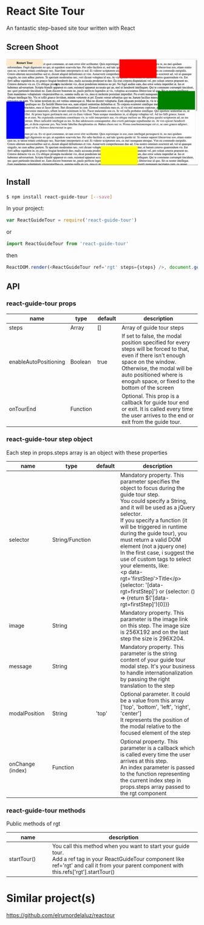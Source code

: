 # React Site Tour

An fantastic step-based site tour written with React

## Screen Shoot

![](./rgt.gif)
 
## Install
 
```sh
$ npm install react-guide-tour [--save]
```

In your project:

```js
var ReactGuideTour = require('react-guide-tour')
```
or
```js
import ReactGuideTour from 'react-guide-tour'
```
then
```js
ReactDOM.render(<ReactGuideTour ref='rgt' steps={steps} />, document.getElementById('rgt'))
```

## API

### react-guide-tour props

<table class="table table-bordered table-striped">
    <thead>
    <tr>
        <th style="width: 100px;">name</th>
        <th style="width: 50px;">type</th>
        <th style="width: 50px;">default</th>
        <th>description</th>
    </tr>
    </thead>
    <tbody>
        <tr>
          <td>steps</td>
          <td>Array</td>
          <td>[]</td>
          <td>Array of guide tour steps</td>
        </tr>
        <tr>
          <td>enableAutoPositioning</td>
          <td>Boolean</td>
          <td>true</td>
          <td>If set to false, the modal position specified for every steps will be forced to that, even if there isn't enough space on the window.<br>
          Otherwise, the modal will be auto positioned where is enoguh space, or fixed to the bottom of the screen</td>
        </tr>
        <tr>
          <td>onTourEnd</td>
          <td>Function</td>
          <td></td>
          <td>Optional. This prop is a callback for guide tour end or exit. It is called every time the user arrives to the end or exit from the guide tour.</td>
        </tr>
    </tbody>
</table>

### react-guide-tour step object

Each step in props.steps array is an object with these properties

<table class="table table-bordered table-striped">
    <thead>
    <tr>
        <th style="width: 100px;">name</th>
        <th style="width: 50px;">type</th>
        <th style="width: 50px;">default</th>
        <th>description</th>
    </tr>
    </thead>
    <tbody>
        <tr>
          <td>selector</td>
          <td>String/Function</td>
          <td></td>
          <td>Mandatory property. This parameter specifies the object to focus during the guide tour step.<br>
         You could specify a String, and it will be used as a jQuery selector.<br>
          If you specify a function (it will be triggered in runtime during the guide tour), you must return a valid DOM element (not a jquery one)<br>
          In the first case, i suggest the use of custom tags to select your elements, like:<br>
          &lt;p data-rgt='firstStep'&gt;Title&lt;/p&gt;<br>
          {selector: '[data-rgt=firstStep]'}
           or 
           {selector: () => {return $('[data-rgt=firstStep]')[0]}}</td>
        </tr>
        <tr>
          <td>image</td>
          <td>String</td>
          <td></td>
          <td>Mandatory property. This parameter is the image link on this step. The image size is 256X192 and on the last step the size is 296X204.</td>
        </tr>
        <tr>
          <td>message</td>
          <td>String</td>
          <td></td>
          <td>Mandatory property. This parameter is the string content of your guide tour modal step. It's your business to handle internationalization by passing the right translation to the step</td>
        </tr>
        <tr>
          <td>modalPosition</td>
          <td>String</td>
          <td>'top'</td>
          <td>Optional parameter. It could be a value from this array<br>
          ['top', 'bottom', 'left', 'right', 'center']<br>
          It represents the position of the modal relative to the focused element of the step</td>
        </tr>
        <tr>
          <td>onChange (index)</td>
          <td>Function</td>
          <td></td>
          <td>Optional property. This parameter is a callback which is called every time the user arrives at this step.<br>
          An index parameter is passed to the function representing the current index step in props.steps array passed to the rgt component 
          </td>
        </tr>
    </tbody>
</table>

### react-guide-tour methods

Public methods of rgt

<table class="table table-bordered table-striped">
    <thead>
    <tr>
        <th style="width: 100px;">name</th>
        <th>description</th>
    </tr>
    </thead>
    <tbody>
        <tr>
          <td>startTour()</td>
          <td>You call this method when you want to start your guide tour.<br>
          Add a ref tag in your ReactGuideTour component like ref='rgt' and call it from your parent component with<br>
           this.refs['rgt'].startTour()
           </td>
        </tr>
    </tbody>
</table>

# Similar project(s)

https://github.com/elrumordelaluz/reactour
